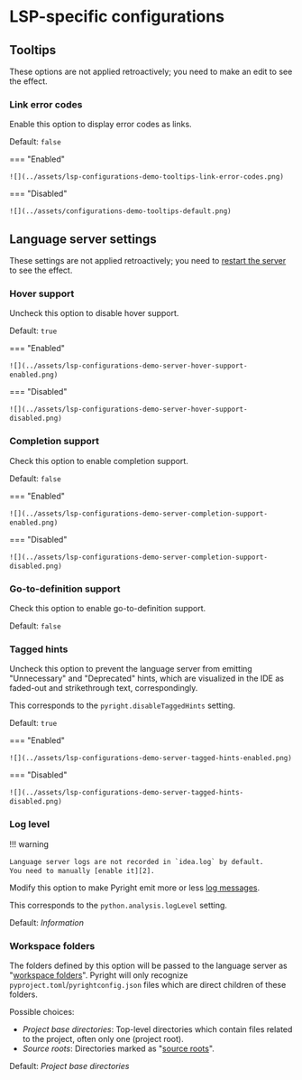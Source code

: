 # LSP-specific configurations


## Tooltips

These options are not applied retroactively;
you need to make an edit to see the effect.


### Link error codes

Enable this option to display error codes as links.

Default: `false`

=== "Enabled"

    ![](../assets/lsp-configurations-demo-tooltips-link-error-codes.png)

=== "Disabled"

    ![](../assets/configurations-demo-tooltips-default.png)


## Language server settings

These settings are not applied retroactively;
you need to [restart the server][1] to see the effect.


### Hover support

Uncheck this option to disable hover support.

Default: `true`

=== "Enabled"

    ![](../assets/lsp-configurations-demo-server-hover-support-enabled.png)

=== "Disabled"

    ![](../assets/lsp-configurations-demo-server-hover-support-disabled.png)


### Completion support

Check this option to enable completion support.

Default: `false`

=== "Enabled"

    ![](../assets/lsp-configurations-demo-server-completion-support-enabled.png)

=== "Disabled"

    ![](../assets/lsp-configurations-demo-server-completion-support-disabled.png)


### Go-to-definition support

Check this option to enable go-to-definition support.

Default: `false`


### Tagged hints

Uncheck this option to prevent the language server from emitting
"Unnecessary" and "Deprecated" hints, which are visualized in the IDE
as faded-out and strikethrough text, correspondingly.

This corresponds to the `pyright.disableTaggedHints` setting.

Default: `true`

=== "Enabled"

    ![](../assets/lsp-configurations-demo-server-tagged-hints-enabled.png)

=== "Disabled"

    ![](../assets/lsp-configurations-demo-server-tagged-hints-disabled.png)


### Log level

!!! warning

    Language server logs are not recorded in `idea.log` by default.
    You need to manually [enable it][2].

Modify this option to make Pyright emit more or less [log messages][3].

This corresponds to the `python.analysis.logLevel` setting.

Default: <i>Information</i>


### Workspace folders

The folders defined by this option will be passed
to the language server as "[workspace folders][4]".
Pyright will only recognize `pyproject.toml`/`pyrightconfig.json` files
which are direct children of these folders.

Possible choices:

* <i>Project base directories</i>:
  Top-level directories which contain files related to the project,
  often only one (project root).
* <i>Source roots</i>:
  Directories marked as "[source roots][5]".

Default: <i>Project base directories</i>


  [1]: ../how-to.md#how-to-restart-the-language-server
  [2]: ../how-to.md#how-to-enable-language-server-logging
  [3]: https://microsoft.github.io/language-server-protocol/specifications/lsp/3.17/specification/#window_logMessage
  [4]: https://microsoft.github.io/language-server-protocol/specifications/lsp/3.17/specification/#workspace_workspaceFolders
  [5]: https://www.jetbrains.com/help/pycharm/content-root.html
